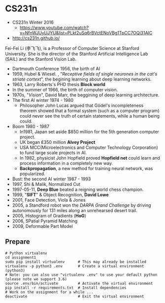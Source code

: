 # CS231n

* CS231n Winter 2016
  * https://www.youtube.com/watch?v=NfnWJUyUJYU&list=PLkt2uSq6rBVctENoVBg1TpCC7OQi31AlC
* http://cs231n.github.io/

Fei-Fei Li (李飞飞), is a Professor of Computer Science at Stanford University. She is the director of the Stanford Artificial Intelligence Lab (SAIL) and the Stanford Vision Lab.

* Dartmouth Conference 1956, the birth of AI
* 1959, Hubel & Wiesel. , "*Receptive fields of single neurones in the cat's striate cortext*", the begining learning about deep learning networks.
* 1963, Larry Roberts's PHD thesis **Block world**
* In the summer of 1966, the birth of computer vision.
* 1970s, "*Vision*", David Marr, the beggining of deep learning architecture.
* The first AI winter 1974 - 1980
  * Philosopher John Lucas argued that Gödel's incompleteness theorem showed that a formal system (such as a computer program) could never see the truth of certain statements, while a human being could.
* Boom 1980 - 1987
  * In1981, Japan set aside \$850 million for the 5th generation computer project.
  * UK began ₤350 million **Alvey Project**
  * USA MCC(Microelectronics and Computer Technology Corporation) to fund large scale projects in AI.
  * In 1982, physicist John Hopfield proved **Hopfield net** could learn and process information in a completely new way.
  * **Backpropagation**, a new method for training neural network, was popularized.
* Bust: the second AI winter 1987 - 1993
* 1997, Shi & Malik, Normalized Cut
* 1997-05-11, **Deep Blue** beated a reigning world chess champion.
* 1999, "**SIFT**" & Object Recognition, **David Lowe**
* 2001, Face Detection, Viola & Jones
* 2005, a Standford robot won the *DARPA Grand Challenge* by driving autonomously for 131 miles along an unrehearsed desert trail.
* 2005, Histogram of Gradients (**HoG**)
* 2006, SPatial Pyramid Matching
* 2009, Deformable Part Model

## Prepare

```shell
# Python virtualenv
cd assignment1
sudo pip install virtualenv      # This may already be installed
virtualenv -p python3 .env       # Create a virtual environment (python3)
# Note: you can also use "virtualenv .env" to use your default python (please note we support 3.6)
source .env/bin/activate         # Activate the virtual environment
pip install -r requirements.txt  # Install dependencies
# Work on the assignment for a while ...
deactivate                       # Exit the virtual environment
```